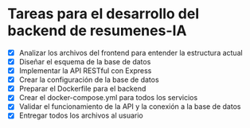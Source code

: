 # Tareas para el desarrollo del backend de resumenes-IA

- [x] Analizar los archivos del frontend para entender la estructura actual
- [x] Diseñar el esquema de la base de datos
- [x] Implementar la API RESTful con Express
- [x] Crear la configuración de la base de datos
- [x] Preparar el Dockerfile para el backend
- [x] Crear el docker-compose.yml para todos los servicios
- [x] Validar el funcionamiento de la API y la conexión a la base de datos
- [x] Entregar todos los archivos al usuario
